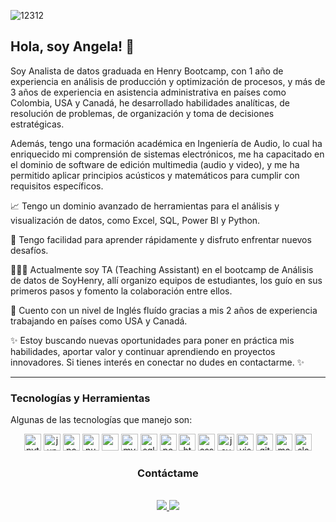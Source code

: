 ![12312](https://github.com/Angela1611/Angela1611/blob/main/background_data.png)


## Hola, soy Angela! 👋 

Soy Analista de datos graduada en Henry Bootcamp, con 1 año de experiencia en análisis de producción y optimización de procesos, y más de 3 años de experiencia en asistencia administrativa en países como Colombia, USA y Canadá, he desarrollado habilidades analíticas, de resolución de problemas, de organización y toma de decisiones estratégicas. 

Además, tengo una formación académica en Ingeniería de Audio, lo cual ha enriquecido mi comprensión de sistemas electrónicos, me ha capacitado en el dominio de software de edición multimedia (audio y video), y me ha permitido aplicar principios acústicos y matemáticos para cumplir con requisitos específicos.

📈 Tengo un dominio avanzado de herramientas para el análisis y visualización de datos, como Excel, SQL, Power BI y Python.

🚀 Tengo facilidad para aprender rápidamente y disfruto enfrentar nuevos desafíos.

👩🏻‍💻 Actualmente soy TA (Teaching Assistant) en el bootcamp de Análisis de datos de SoyHenry, allí organizo equipos de estudiantes, los guío en sus primeros pasos y fomento la colaboración entre ellos.

🗽 Cuento con un nivel de Inglés fluído gracias a mis 2 años de experiencia trabajando en países como USA y Canadá.

✨ Estoy buscando nuevas oportunidades para poner en práctica mis habilidades, aportar valor y continuar aprendiendo en proyectos innovadores. Si tienes interés en conectar no dudes en contactarme. ✨








----

### Tecnologías y Herramientas

Algunas de las tecnologías que manejo son:


<div align="center">
  <a href="https://www.python.org/" target="_blank"><img src=https://img.shields.io/badge/Python-111112?&style=flat-square&logo=python alt=python height=27px/></a>
  <a href="https://jupyter.org/" target="_blank"><img src=https://img.shields.io/badge/Jupyter-111112?&style=flat-square&logo=jupyter alt=jupyter height=27px/></a>
  <a href="https://pandas.pydata.org/" target="_blank"><img src=https://img.shields.io/badge/Pandas-111112?&style=flat-square&logo=pandas&logoColor=150458 alt=pandas height=27px/></a>
  <a href="https://numpy.org/" target="_blank"><img src=https://img.shields.io/badge/Numpy-111112?&style=flat-square&logo=numpy&logoColor=013243 alt=numpy height=27px/></a>
   <a href="https://matplotlib.org/" target="_blank"><img src= https://github.com/Floryofre/SmartPro_Analytics/blob/main/imagenes/matplotlib-logo-7676870AC0-seeklogo.com.png?raw=true height=27px/></a>
   <a href="https://www.mysql.com/" target="_blank"><img src=https://img.shields.io/badge/MySQL-111112?&style=flat-square&logo=mysql&logoColor=4479A1 alt=mysql height=27px/></a>
  <a href="https://www.microsoft.com/es-es/sql-server/sql-server-downloads" target="_blank"><img src=https://img.shields.io/badge/SQLServer-111112?&style=flat-square&logo=microsoftsqlserver&logoColor=CC2927 alt=sqlserver height=27px/></a>
  <a href="https://powerbi.microsoft.com/es/" target="_blank"><img src=https://img.shields.io/badge/PowerBI-111112?&style=flat-square&logo=powerbi&logoColor=F2C811 alt=powerbi height=27px/></a>
  <a href="https://developer.mozilla.org/es/docs/Web/HTML" target="_blank"><img src=https://img.shields.io/badge/HTML-111112?&style=flat-square&logo=html5&logoColor=E34F26 alt=html height=27px/></a>
  <a href="https://developer.mozilla.org/es/docs/Web/CSS" target="_blank"><img src=https://img.shields.io/badge/CSS-111112?&style=flat-square&logo=css3&logoColor=1572B6 alt=css height=27px/></a>
  <a href="https://developer.mozilla.org/es/docs/Web/JavaScript" target="_blank"><img src=https://img.shields.io/badge/JavaScript-111112?&style=flat-square&logo=javascript&logoColor=F7DF1E alt=javascript height=27px/></a>
  <a href="https://code.visualstudio.com/" target="_blank"><img src=https://img.shields.io/badge/VSCode-111112?&style=flat-square&logo=visualstudiocode&logoColor=007ACC alt=visualstudiocode height=27px/></a>
  <a href="https://git-scm.com/" target="_blank"><img src=https://img.shields.io/badge/GIT-111112?&style=flat-square&logo=git&logoColor=F05032 alt=git height=27px/></a>
  <a href="https://markdown.es/" target="_blank"><img src=https://img.shields.io/badge/Markdown-111112?&style=flat-square&logo=markdown&logoColor=white alt=markdown height=27px/></a>
  <a href="https://slack.com" target="_blank"><img src=https://img.shields.io/badge/Slack-111112?&style=flat-square&logo=slack&logoColor=4A154B alt=slack height=27px/></a>
</div>  
</p>


<h3 style="text-align: center;">Contáctame</h3>
<div style="text-align: center;">
    <br>	
    <a target="_blank" href="https://www.linkedin.com/in/angela-escobar161/">
        <img src="https://img.shields.io/badge/-LinkedIn-0077B5?style=for-the-badge&logo=Linkedin&logoColor=white" />
    </a>
    <a target="_blank" href="mailto:natescobar2@gmail.com">
        <img src="https://img.shields.io/badge/-Gmail-D14836?style=for-the-badge&logo=Gmail&logoColor=white" />
    </a>
    <br>
</div>


